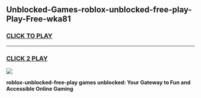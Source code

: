 
## Unblocked-Games-roblox-unblocked-free-play-Play-Free-wka81
<h3>
<a href="https://premium76.site?title=roblox-unblocked-free-play&ref=18A1">CLICK TO PLAY</a></h3>
<hr>

<h3>
<a href="https://premium76.site?title=roblox-unblocked-free-play&ref=18A1">CLICK 2 PLAY</a>
  
</h3>

<a href="https://premium76.site?title=roblox-unblocked-free-play&ref=18A1"><img src="https://clearcache.store/games.png"></a>


**roblox-unblocked-free-play games unblocked: Your Gateway to Fun and Accessible Online Gaming**
